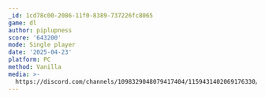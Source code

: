 ```yaml
---
_id: 1cd78c00-2086-11f0-8389-737226fc8065
game: dl
author: piplupness
score: '643200'
mode: Single player
date: '2025-04-23'
platform: PC
method: Vanilla
media: >-
  https://discord.com/channels/1098329048079417404/1159431402069176330/1364706853682155652
---
```



